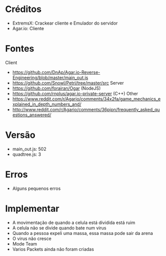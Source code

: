 ﻿Créditos
==================
* ExtremsX: Crackear cliente e Emulador do servidor
* Agar.io: Cliente

Fontes
==================
Client
* https://github.com/DnAp/Agar.io-Reverse-Engineering/blob/master/main_out.js
* https://github.com/Snowl/Petri/tree/master/src
Server
* https://github.com/forairan/Ogar (NodeJS)
* https://github.com/rnplus/agar.io-private-server (C++)
Other
* https://www.reddit.com/r/Agario/comments/34x2fa/game_mechanics_explained_in_depth_numbers_and/
* http://www.reddit.com/r/Agario/comments/36pjpn/frequently_asked_questions_answered/

Versão
==================
* main_out.js: 502
* quadtree.js: 3

Erros
==================
* Alguns pequenos erros

Implementar
==================
* A movimentação de quando a celula está dividida está ruim
* A celula não se divide quando bate num virus
* Quando a pessoa expeli uma massa, essa massa pode sair da arena
* O virus não cresce
* Mode Team
* Varios Packets ainda não foram criadas